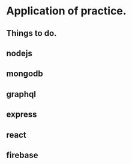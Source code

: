 # Application of practice.
## Things to do.
nodejs
---
mongodb
---
graphql
---
express
---
react
---
firebase
---
